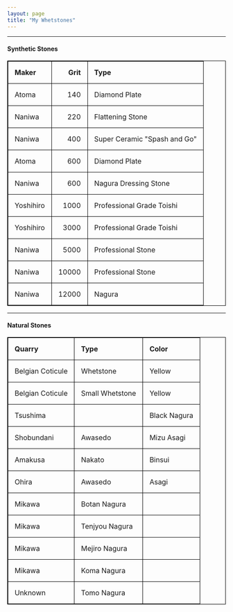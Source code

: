 ```yaml
---
layout: page
title: "My Whetstones"
---
```

<style>
table, th, td {
  border: 1px solid black;
  border-collapse: collapse;
}
th, td {
  padding: 15px;
  text-align: left;
}
</style>

* * *

#### Synthetic Stones

| Maker  | Grit | Type |
| :--- | ---: | --- |
| Atoma | 140 | Diamond Plate |
| Naniwa | 220 | Flattening Stone |
| Naniwa | 400 | Super Ceramic "Spash and Go" |
| Atoma | 600 | Diamond Plate |
| Naniwa | 600 | Nagura Dressing Stone |
| Yoshihiro | 1000 | Professional Grade Toishi |
| Yoshihiro | 3000 | Professional Grade Toishi |
| Naniwa | 5000 | Professional Stone |
| Naniwa | 10000 | Professional Stone |
| Naniwa | 12000 | Nagura |

* * *

#### Natural Stones

| Quarry | Type | Color |
| --- | --- | --- |
| Belgian Coticule | Whetstone | Yellow |
| Belgian Coticule | Small Whetstone | Yellow |
|Tsushima  | | Black Nagura |
| Shobundani | Awasedo| Mizu Asagi |
| Amakusa | Nakato | Binsui |
| Ohira | Awasedo | Asagi |
| Mikawa | Botan Nagura | |
|Mikawa | Tenjyou Nagura | |
| Mikawa | Mejiro Nagura | |
| Mikawa | Koma Nagura | |
| Unknown | Tomo Nagura | |